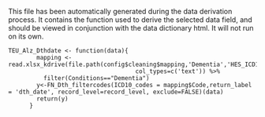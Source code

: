 This file has been automatically generated during the data derivation process.
It contains the function used to derive the selected data field, and should be viewed in conjunction with the data dictionary html.
It will not run on its own.


```
TEU_Alz_Dthdate <- function(data){
        mapping <- read.xlsx_kdrive(file.path(config$cleaning$mapping,'Dementia','HES_ICD10_Mapping_20211006.xlsx'),
                                    col_types=c('text')) %>%
          filter(Conditions=="Dementia")
        y<-FN_Dth_filtercodes(ICD10_codes = mapping$Code,return_label = 'dth_date', record_level=record_level, exclude=FALSE)(data)
        return(y)
      }
```


